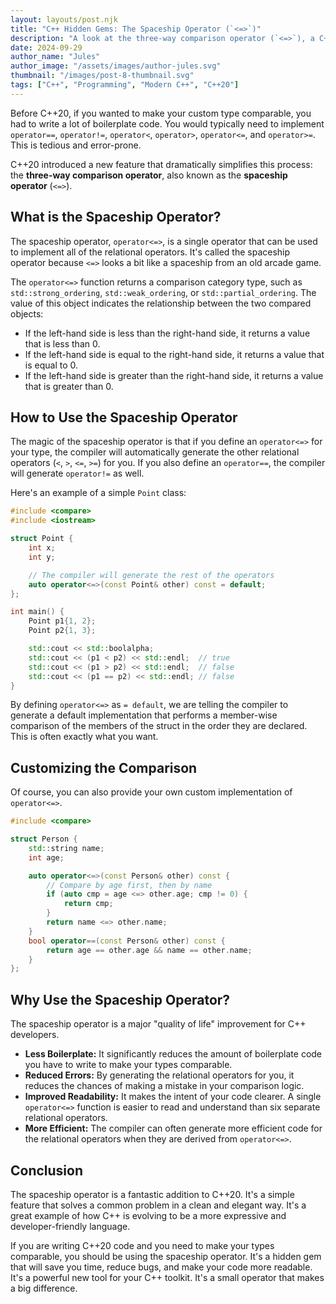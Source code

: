 ```yaml
---
layout: layouts/post.njk
title: "C++ Hidden Gems: The Spaceship Operator (`<=>`)"
description: "A look at the three-way comparison operator (`<=>`), a C++20 feature that simplifies the process of writing comparison operators."
date: 2024-09-29
author_name: "Jules"
author_image: "/assets/images/author-jules.svg"
thumbnail: "/images/post-8-thumbnail.svg"
tags: ["C++", "Programming", "Modern C++", "C++20"]
---
```


Before C++20, if you wanted to make your custom type comparable, you had to write a lot of boilerplate code. You would typically need to implement `operator==`, `operator!=`, `operator<`, `operator>`, `operator<=`, and `operator>=`. This is tedious and error-prone.

C++20 introduced a new feature that dramatically simplifies this process: the **three-way comparison operator**, also known as the **spaceship operator** (`<=>`).

## What is the Spaceship Operator?

The spaceship operator, `operator<=>`, is a single operator that can be used to implement all of the relational operators. It's called the spaceship operator because `<=>` looks a bit like a spaceship from an old arcade game.

The `operator<=>` function returns a comparison category type, such as `std::strong_ordering`, `std::weak_ordering`, or `std::partial_ordering`. The value of this object indicates the relationship between the two compared objects:

*   If the left-hand side is less than the right-hand side, it returns a value that is less than 0.
*   If the left-hand side is equal to the right-hand side, it returns a value that is equal to 0.
*   If the left-hand side is greater than the right-hand side, it returns a value that is greater than 0.

## How to Use the Spaceship Operator

The magic of the spaceship operator is that if you define an `operator<=>` for your type, the compiler will automatically generate the other relational operators (`<`, `>`, `<=`, `>=`) for you. If you also define an `operator==`, the compiler will generate `operator!=` as well.

Here's an example of a simple `Point` class:

```cpp
#include <compare>
#include <iostream>

struct Point {
    int x;
    int y;

    // The compiler will generate the rest of the operators
    auto operator<=>(const Point& other) const = default;
};

int main() {
    Point p1{1, 2};
    Point p2{1, 3};

    std::cout << std::boolalpha;
    std::cout << (p1 < p2) << std::endl;  // true
    std::cout << (p1 > p2) << std::endl;  // false
    std::cout << (p1 == p2) << std::endl; // false
}
```

By defining `operator<=>` as `= default`, we are telling the compiler to generate a default implementation that performs a member-wise comparison of the members of the struct in the order they are declared. This is often exactly what you want.

## Customizing the Comparison

Of course, you can also provide your own custom implementation of `operator<=>`.

```cpp
#include <compare>

struct Person {
    std::string name;
    int age;

    auto operator<=>(const Person& other) const {
        // Compare by age first, then by name
        if (auto cmp = age <=> other.age; cmp != 0) {
            return cmp;
        }
        return name <=> other.name;
    }
    bool operator==(const Person& other) const {
        return age == other.age && name == other.name;
    }
};
```

## Why Use the Spaceship Operator?

The spaceship operator is a major "quality of life" improvement for C++ developers.

*   **Less Boilerplate:** It significantly reduces the amount of boilerplate code you have to write to make your types comparable.
*   **Reduced Errors:** By generating the relational operators for you, it reduces the chances of making a mistake in your comparison logic.
*   **Improved Readability:** It makes the intent of your code clearer. A single `operator<=>` function is easier to read and understand than six separate relational operators.
*   **More Efficient:** The compiler can often generate more efficient code for the relational operators when they are derived from `operator<=>`.

## Conclusion

The spaceship operator is a fantastic addition to C++20. It's a simple feature that solves a common problem in a clean and elegant way. It's a great example of how C++ is evolving to be a more expressive and developer-friendly language.

If you are writing C++20 code and you need to make your types comparable, you should be using the spaceship operator. It's a hidden gem that will save you time, reduce bugs, and make your code more readable. It's a powerful new tool for your C++ toolkit. It's a small operator that makes a big difference.
